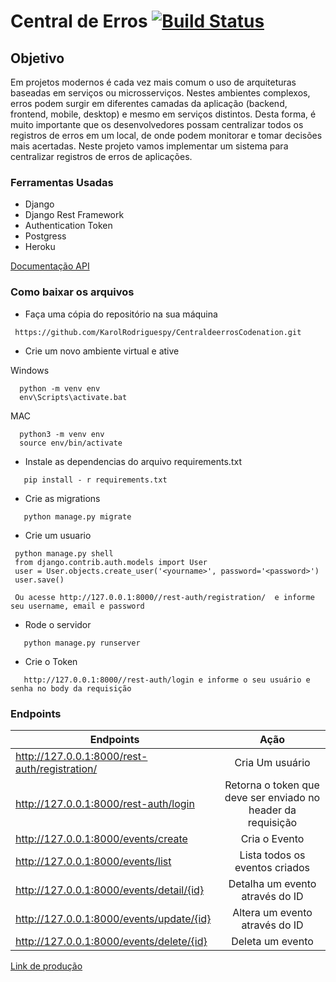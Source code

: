 # Central de Erros   [![Build Status](https://travis-ci.com/KarolRodriguespy/CentraldeerrosCodenation.svg?branch=master)](https://travis-ci.com/KarolRodriguespy/CentraldeerrosCodenation)

## Objetivo

Em projetos modernos é cada vez mais comum o uso de arquiteturas baseadas em serviços ou microsserviços. Nestes ambientes complexos, erros podem surgir em diferentes camadas da aplicação (backend, frontend, mobile, desktop) e mesmo em serviços distintos. Desta forma, é muito importante que os desenvolvedores possam centralizar todos os registros de erros em um local, de onde podem monitorar e tomar decisões mais acertadas. Neste projeto vamos implementar um sistema para centralizar registros de erros de aplicações.


### Ferramentas Usadas

* Django
* Django Rest Framework
* Authentication Token
* Postgress
* Heroku


[Documentação API](https://app.swaggerhub.com/apis-docs/KarolRodriguespy/centraldeerros/1.0.0#/)



### Como baixar os arquivos

-  Faça uma cópia do repositório na sua máquina
>

     https://github.com/KarolRodriguespy/CentraldeerrosCodenation.git

- Crie um novo ambiente virtual e ative 

Windows
>

      python -m venv env 
      env\Scripts\activate.bat

 MAC
 >

      python3 -m venv env 
      source env/bin/activate
 
 
- Instale as dependencias do arquivo requirements.txt 

 >

       pip install - r requirements.txt
     
      
      
      
-  Crie as migrations

 >

       python manage.py migrate

-  Crie um usuario

 >

     python manage.py shell 
     from django.contrib.auth.models import User   
     user = User.objects.create_user('<yourname>', password='<password>')
     user.save()   
     
     Ou acesse http://127.0.0.1:8000//rest-auth/registration/  e informe seu username, email e password
     
- Rode o servidor 

 >

       python manage.py runserver
       
- Crie o Token

 >

       http://127.0.0.1:8000//rest-auth/login e informe o seu usuário e senha no body da requisição

### Endpoints

| Endpoints | Ação  |
|---|:---:|
| http://127.0.0.1:8000/rest-auth/registration/  | Cria Um usuário  |
| http://127.0.0.1:8000/rest-auth/login | Retorna o token que deve ser enviado no header da requisição  |
| http://127.0.0.1:8000/events/create  | Cria o Evento  |
| http://127.0.0.1:8000/events/list  |  Lista todos os eventos criados |
| http://127.0.0.1:8000/events/detail/{id} | Detalha um evento através do ID  |
| http://127.0.0.1:8000/events/update/{id}  | Altera um evento através do ID  |
| http://127.0.0.1:8000/events/delete/{id}  | Deleta um evento  |


[Link de produção](https://centraldeerros-projeto.herokuapp.com/)